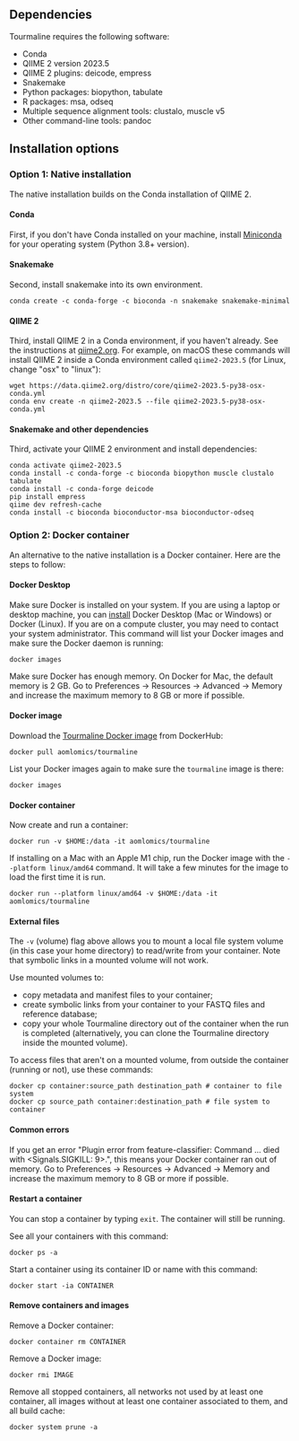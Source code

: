 ## Dependencies

Tourmaline requires the following software:

* Conda
* QIIME 2 version 2023.5
* QIIME 2 plugins: deicode, empress
* Snakemake 
* Python packages: biopython, tabulate
* R packages: msa, odseq
* Multiple sequence alignment tools: clustalo, muscle v5
* Other command-line tools: pandoc

## Installation options

### Option 1: Native installation

The native installation builds on the Conda installation of QIIME 2. 

#### Conda

First, if you don't have Conda installed on your machine, install [Miniconda](https://conda.io/miniconda.html) for your operating system (Python 3.8+ version).

#### Snakemake

Second, install snakemake into its own environment.
```
conda create -c conda-forge -c bioconda -n snakemake snakemake-minimal
```

#### QIIME 2

Third, install QIIME 2 in a Conda environment, if you haven't already. See the instructions at [qiime2.org](https://docs.qiime2.org/2023.5/install/native/). For example, on macOS these commands will install QIIME 2 inside a Conda environment called `qiime2-2023.5` (for Linux, change "osx" to "linux"):

```
wget https://data.qiime2.org/distro/core/qiime2-2023.5-py38-osx-conda.yml
conda env create -n qiime2-2023.5 --file qiime2-2023.5-py38-osx-conda.yml
```

#### Snakemake and other dependencies

Third, activate your QIIME 2 environment and install dependencies:

```
conda activate qiime2-2023.5
conda install -c conda-forge -c bioconda biopython muscle clustalo tabulate
conda install -c conda-forge deicode
pip install empress
qiime dev refresh-cache
conda install -c bioconda bioconductor-msa bioconductor-odseq
```

### Option 2: Docker container

An alternative to the native installation is a Docker container. Here are the steps to follow:

#### Docker Desktop

Make sure Docker is installed on your system. If you are using a laptop or desktop machine, you can [install](https://docs.docker.com/get-docker/) Docker Desktop (Mac or Windows) or Docker (Linux). If you are on a compute cluster, you may need to contact your system administrator. This command will list your Docker images and make sure the Docker daemon is running:

```
docker images
```

Make sure Docker has enough memory. On Docker for Mac, the default memory is 2 GB. Go to Preferences -> Resources -> Advanced -> Memory and increase the maximum memory to 8 GB or more if possible.

#### Docker image

Download the [Tourmaline Docker image](https://hub.docker.com/repository/docker/aomlomics/tourmaline) from DockerHub:

```
docker pull aomlomics/tourmaline
```

List your Docker images again to make sure the `tourmaline` image is there:

```
docker images
```

#### Docker container

Now create and run a container:

```
docker run -v $HOME:/data -it aomlomics/tourmaline
```

If installing on a Mac with an Apple M1 chip, run the Docker image with the `--platform linux/amd64` command. It will take a few minutes for the image to load the first time it is run.

```
docker run --platform linux/amd64 -v $HOME:/data -it aomlomics/tourmaline
```

#### External files

The `-v` (volume) flag above allows you to mount a local file system volume (in this case your home directory) to read/write from your container. Note that symbolic links in a mounted volume will not work.

Use mounted volumes to:

* copy metadata and manifest files to your container;
* create symbolic links from your container to your FASTQ files and reference database;
* copy your whole Tourmaline directory out of the container when the run is completed (alternatively, you can clone the Tourmaline directory inside the mounted volume).

To access files that aren't on a mounted volume, from outside the container (running or not), use these commands:

```
docker cp container:source_path destination_path # container to file system
docker cp source_path container:destination_path # file system to container
```

#### Common errors

If you get an error "Plugin error from feature-classifier: Command ... died with <Signals.SIGKILL: 9>.", this means your Docker container ran out of memory. Go to Preferences -> Resources -> Advanced -> Memory and increase the maximum memory to 8 GB or more if possible.

#### Restart a container

You can stop a container by typing `exit`. The container will still be running.

See all your containers with this command:

```
docker ps -a
```

Start a container using its container ID or name with this command:

```
docker start -ia CONTAINER
```

#### Remove containers and images

Remove a Docker container:

```
docker container rm CONTAINER
```

Remove a Docker image:

```
docker rmi IMAGE
```

Remove all stopped containers, all networks not used by at least one container, all images without at least one container associated to them, and all build cache:

```
docker system prune -a
```

